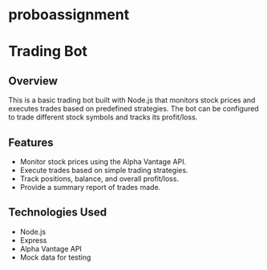 # proboassignment
# Trading Bot

## Overview

This is a basic trading bot built with Node.js that monitors stock prices and executes trades based on predefined strategies. The bot can be configured to trade different stock symbols and tracks its profit/loss.

## Features

- Monitor stock prices using the Alpha Vantage API.
- Execute trades based on simple trading strategies.
- Track positions, balance, and overall profit/loss.
- Provide a summary report of trades made.

## Technologies Used

- Node.js
- Express
- Alpha Vantage API
- Mock data for testing

